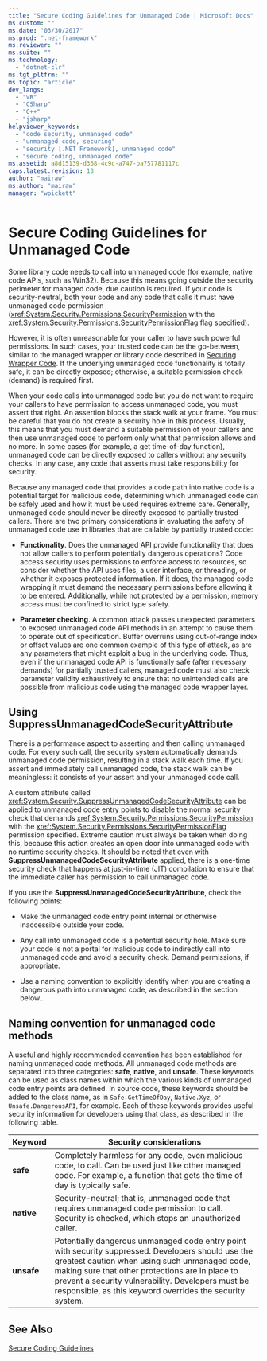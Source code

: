 ```yaml
---
title: "Secure Coding Guidelines for Unmanaged Code | Microsoft Docs"
ms.custom: ""
ms.date: "03/30/2017"
ms.prod: ".net-framework"
ms.reviewer: ""
ms.suite: ""
ms.technology: 
  - "dotnet-clr"
ms.tgt_pltfrm: ""
ms.topic: "article"
dev_langs: 
  - "VB"
  - "CSharp"
  - "C++"
  - "jsharp"
helpviewer_keywords: 
  - "code security, unmanaged code"
  - "unmanaged code, securing"
  - "security [.NET Framework], unmanaged code"
  - "secure coding, unmanaged code"
ms.assetid: a8d15139-d368-4c9c-a747-ba757781117c
caps.latest.revision: 13
author: "mairaw"
ms.author: "mairaw"
manager: "wpickett"
---
```

# Secure Coding Guidelines for Unmanaged Code
Some library code needs to call into unmanaged code (for example, native code APIs, such as Win32). Because this means going outside the security perimeter for managed code, due caution is required. If your code is security-neutral, both your code and any code that calls it must have unmanaged code permission (<xref:System.Security.Permissions.SecurityPermission> with the <xref:System.Security.Permissions.SecurityPermissionFlag> flag specified).  
  
 However, it is often unreasonable for your caller to have such powerful permissions. In such cases, your trusted code can be the go-between, similar to the managed wrapper or library code described in [Securing Wrapper Code](../../../docs/framework/misc/securing-wrapper-code.md). If the underlying unmanaged code functionality is totally safe, it can be directly exposed; otherwise, a suitable permission check (demand) is required first.  
  
 When your code calls into unmanaged code but you do not want to require your callers to have permission to access unmanaged code, you must assert that right. An assertion blocks the stack walk at your frame. You must be careful that you do not create a security hole in this process. Usually, this means that you must demand a suitable permission of your callers and then use unmanaged code to perform only what that permission allows and no more. In some cases (for example, a get time-of-day function), unmanaged code can be directly exposed to callers without any security checks. In any case, any code that asserts must take responsibility for security.  
  
 Because any managed code that provides a code path into native code is a potential target for malicious code, determining which unmanaged code can be safely used and how it must be used requires extreme care. Generally, unmanaged code should never be directly exposed to partially trusted callers. There are two primary considerations in evaluating the safety of unmanaged code use in libraries that are callable by partially trusted code:  
  
-   **Functionality**. Does the unmanaged API provide functionality that does not allow callers to perform potentially dangerous operations? Code access security uses permissions to enforce access to resources, so consider whether the API uses files, a user interface, or threading, or whether it exposes protected information. If it does, the managed code wrapping it must demand the necessary permissions before allowing it to be entered. Additionally, while not protected by a permission, memory access must be confined to strict type safety.  
  
-   **Parameter checking**. A common attack passes unexpected parameters to exposed unmanaged code API methods in an attempt to cause them to operate out of specification. Buffer overruns using out-of-range index or offset values are one common example of this type of attack, as are any parameters that might exploit a bug in the underlying code. Thus, even if the unmanaged code API is functionally safe (after necessary demands) for partially trusted callers, managed code must also check parameter validity exhaustively to ensure that no unintended calls are possible from malicious code using the managed code wrapper layer.  
  
## Using SuppressUnmanagedCodeSecurityAttribute  
 There is a performance aspect to asserting and then calling unmanaged code. For every such call, the security system automatically demands unmanaged code permission, resulting in a stack walk each time. If you assert and immediately call unmanaged code, the stack walk can be meaningless: it consists of your assert and your unmanaged code call.  
  
 A custom attribute called <xref:System.Security.SuppressUnmanagedCodeSecurityAttribute> can be applied to unmanaged code entry points to disable the normal security check that demands <xref:System.Security.Permissions.SecurityPermission> with the <xref:System.Security.Permissions.SecurityPermissionFlag> permission specified. Extreme caution must always be taken when doing this, because this action creates an open door into unmanaged code with no runtime security checks. It should be noted that even with **SuppressUnmanagedCodeSecurityAttribute** applied, there is a one-time security check that happens at just-in-time (JIT) compilation to ensure that the immediate caller has permission to call unmanaged code.  
  
 If you use the **SuppressUnmanagedCodeSecurityAttribute**, check the following points:  
  
-   Make the unmanaged code entry point internal or otherwise inaccessible outside your code.  
  
-   Any call into unmanaged code is a potential security hole. Make sure your code is not a portal for malicious code to indirectly call into unmanaged code and avoid a security check. Demand permissions, if appropriate.  
  
-   Use a naming convention to explicitly identify when you are creating a dangerous path into unmanaged code, as described in the section below..  
  
## Naming convention for unmanaged code methods  
 A useful and highly recommended convention has been established for naming unmanaged code methods. All unmanaged code methods are separated into three categories: **safe**, **native**, and **unsafe**. These keywords can be used as class names within which the various kinds of unmanaged code entry points are defined. In source code, these keywords should be added to the class name, as in `Safe.GetTimeOfDay`, `Native.Xyz`, or `Unsafe.DangerousAPI`, for example. Each of these keywords provides useful security information for developers using that class, as described in the following table.  
  
|Keyword|Security considerations|  
|-------------|-----------------------------|  
|**safe**|Completely harmless for any code, even malicious code, to call. Can be used just like other managed code. For example, a function that gets the time of day is typically safe.|  
|**native**|Security-neutral; that is, unmanaged code that requires unmanaged code permission to call. Security is checked, which stops an unauthorized caller.|  
|**unsafe**|Potentially dangerous unmanaged code entry point with security suppressed. Developers should use the greatest caution when using such unmanaged code, making sure that other protections are in place to prevent a security vulnerability. Developers must be responsible, as this keyword overrides the security system.|  
  
## See Also  
 [Secure Coding Guidelines](../../../docs/standard/security/secure-coding-guidelines.md)